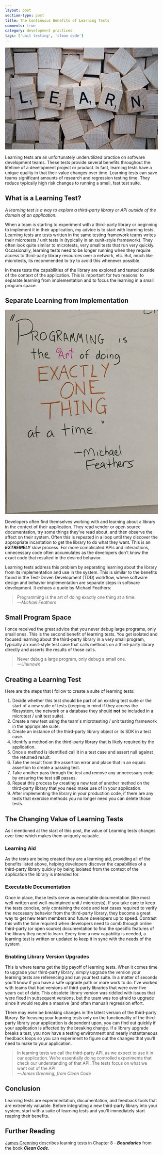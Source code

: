 ```yaml
---
layout: post
section-type: post
title: The Continuous Benefits of Learning Tests
comments: true
category: development practices
tags: ['unit testing', 'clean code']
---
```


<img src="/img/learning-test-header.jpg" alt="Learning Tests Header image" />

Learning tests are an unfortunately underutilized practice on software development teams. These tests provide several benefits throughout the lifetime of a development project or product. In fact, learning tests have a unique quality in that their value changes over time. Learning tests can save teams significant amounts of research and regression testing time. They reduce typically high risk changes to running a small, fast test suite.  

## What is a Learning Test?

_A learning test is a way to explore a third-party library or API outside of the domain of an application._ 

When a team is starting to experiment with a third-party library or beginning to implement it in their application, my advice is to start with learning tests. Learning tests are tests written in the same testing framework teams writes their microtests / unit tests in (typically in an xunit-style framework). They often look quite similar to microtests, very small tests that run very quickly. Occasionally, learning tests need to be longer running when they require access to third-party library resources over a network, etc. But, much like microtests, its recommended to try to avoid this whenever possible. 

In these tests the capabilities of the library are explored and tested outside of the context of the application. This is important for two reasons: to separate learning from implementation and to focus the learning in a small program space. 

## Separate Learning from Implementation

<img src="/img/feathers-quote-easel-sheet.jpg" alt="Michael Feathers Quote" />

Developers often find themselves working with and learning about a library in the context of their application. They read vendor or open source documentation, try some things they've read about, and then observe the affect on their system. Often this is repeated in a loop until they discover the appropriate incantation to get the library to do what they want. This is an _**EXTREMELY**_ slow process. For more complicated APIs and interactions, unnecessary code often accumulates as the developers don't know the exact code that resulted in the desired behavior. 

Learning tests address this problem by separating learning about the library from its implementation and use in the system. This is similar to the benefits found in the Test-Driven Development (TDD) workflow, where software design and behavior implementation are separate steps in software development. It echoes a quote by Michael Feathers: 

> Programming is the art of doing exactly one thing at a time.    
> _&mdash;Michael Feathers_

## Small Program Space
I once received the great advice that you never debug large programs, only small ones. This is the second benefit of learning tests. You get isolated and focused learning about the third-party library in a very small program, typically an xunit-style test case that calls methods on a third-party library directly and asserts the results of those calls. 

> Never debug a large program, only debug a small one.   
> _&mdash;Unknown_

## Creating a Learning Test

Here are the steps that I follow to create a suite of learning tests:

1. Decide whether this test should be part of an existing test suite or the start of a new suite of tests (keeping in mind if they access the filesystem, the network or a database they should **not** be included in a microtest / unit test suite).
2. Create a new test using the team's microtesting / unit testing framework in the appropriate suite.
3. Create an instance of the third-party library object or its SDK in a test case. 
4. Identify a method on the third-party library that is likely required by the application.
5. Once a method is identified call it in a test case and assert null against the returned result.
6. Take the result from the assertion error and place that in an equals assertion to create a passing test. 
7. Take another pass through the test and remove any unnecessary code by ensuring the test still passes.
8. Repeat this process by creating a new test of another method on the third-party library that you need make use of in your application.
9. After implementing the library in your production code, if there are any tests that exercise methods you no longer need you can delete those tests. 

## The Changing Value of Learning Tests
As I mentioned at the start of this post, the value of Learning tests changes over time which makes them uniquely valuable.
 
### Learning Aid
As the tests are being created they are a learning aid, providing all of the benefits listed above, helping developers discover the capabilities of a third-party library quickly by being isolated from the context of the application the library is intended for.

### Executable Documentation
Once in place, these tests serve as executable documentation (like most well-written and well-maintained unit / microtests). If you take care to keep the tests concise, only containing the code and test cases required to verify the necessary behavior from the third-party library, they become a great way to get new team members and future developers up to speed. Contrast this with the time required when developers need to comb through online third-party (or open source) documentation to find the specific features of the library they need to learn. Every time a new capability is needed, a learning test is written or updated to keep it in sync with the needs of the system. 

### Enabling Library Version Upgrades
This is where teams get the big payoff of learning tests. When it comes time to upgrade your third-party library, simply upgrade the version your learning tests are referencing and run your test suite. In a matter of seconds you'll know if you have a safe upgrade path or more work to do. I've worked with teams that had versions of third-party libraries that were over five years out of date. This obsolete library version was riddled with issues that were fixed in subsequent versions, but the team was too afraid to upgrade since it would require a massive (and often manual) regression effort. 

There may even be breaking changes in the latest version of the third-party library. By focusing your learning tests only on the functionality of the third-party library your application is dependent upon, you can find out quickly if your application is affected by the breaking change. If a library upgrade breaks a test, you now have a testing environment and nearly instantaneous feedback loops so you can experiment to figure out the changes that you'll need to make to your application.

> In learning tests we call the third-party API, as we expect to use it in our application. We’re essentially doing controlled experiments that check our understanding of that API. The tests focus on what we want out of the API.  
> _&mdash;James Grenning, from Clean Code_

## Conclusion
Learning tests are experimentation, documentation, and feedback tools that are extremely valuable. Before integrating a new third-party library into your system, start with a suite of learning tests and you'll immediately start reaping their benefits. 

## Further Reading
[James Grenning](https://blog.wingman-sw.com/) describes learning tests in Chapter 8 - _**Boundaries**_ from the book _**Clean Code**_. 
